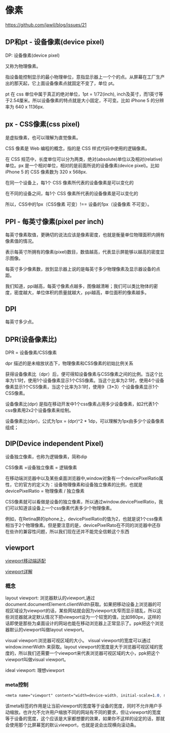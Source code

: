 # 像素

<https://github.com/jawil/blog/issues/21>

## DP和pt - 设备像素(device pixel)

DP: 设备像素(device pixel)

又称为物理像素。

指设备能控制显示的最小物理单位，意指显示器上一个个的点。从屏幕在工厂生产出的那天起，它上面设备像素点就固定不变了，单位 pt。

pt 在 css 单位中属于真正的绝对单位，1pt = 1/72(inch), inch及英寸，而1英寸等于2.54厘米。所以设备像素的特点就是大小固定，不可变。比如 iPhone 5 的分辨率为 640 x 1136px.

## px - CSS像素(css pixel)

是虚拟像素，也可以理解为直觉像素。

CSS 像素是 Web 编程的概念，指的是 CSS 样式代码中使用的逻辑像素。

在 CSS 规范中，长度单位可以分为两类，绝对(absolute)单位以及相对(relative)单位。px 是一个相对单位，相对的是前面所说的设备像素(device pixel)。比如 iPhone 5 的 CSS 像素数为 320 x 568px.

在同一个设备上，每1个 CSS 像素所代表的设备像素是可以变化的

在不同的设备之间，每1个 CSS 像素所代表的设备像素是可以变化的

所以，CSS中的1px（CSS像素 可变）!== 设备的1px（设备像素 不可变）。

## PPI - 每英寸像素(pixel per inch)

每英寸像素取值，更确切的说法应该是像素密度，也就是衡量单位物理面积内拥有像素值的情况。

表示每英寸所拥有的像素(pixel)数目，数值越高，代表显示屏能够以越高的密度显示图像。

每英寸多少像素数，放到显示器上说的是每英寸多少物理像素及显示器设备的点距。

我们知道，ppi越高，每英寸像素点越多，图像越清晰；我们可以类比物体的密度，密度越大，单位体积的质量就越大，ppi越高，单位面积的像素越多。

## DPI

每英寸多少点。

## DPR(设备像素比)

DPR = 设备像素/CSS像素

dpr 描述的是未缩放状态下，物理像素和CSS像素的初始比例关系

获得设备像素比（dpr）后，便可得知设备像素与CSS像素之间的比例。当这个比率为1:1时，使用1个设备像素显示1个CSS像素。当这个比率为2:1时，使用4个设备像素显示1个CSS像素，当这个比率为3:1时，使用9（3*3）个设备像素显示1个CSS像素。

设备像素比(dpr) 是指在移动开发中1个css像素占用多少设备像素，如2代表1个css像素用2x2个设备像素来绘制。

设备像素比(dpr)，公式为1px = (dpr)^2 * 1dp，可以理解为1px由多少个设备像素组成；

## DIP(Device independent Pixel)

设备独立像素，也称为逻辑像素，简称dip

CSS像素 =设备独立像素 = 逻辑像素

在移动端浏览器中以及某些桌面浏览器中,window对象有一个devicePixelRatio属性，它的官方的定义为：设备物理像素和设备独立像素的比例，也就是 devicePixelRatio = 物理像素 / 独立像素

CSS像素就可以看做是设备的独立像素，所以通过window.devicePixelRatio，我们可以知道该设备上一个css像素代表多少个物理像素。

例如，在Retina屏的iphone上，devicePixelRatio的值为2，也就是说1个css像素相当于2个物理像素。但是要注意的是，devicePixelRato在不同的浏览器中还存在些许的兼容性问题，所以我们现在还并不能完全信赖这个东西

## viewport

[viewport移动端适配](https://juejin.cn/post/6844903721697017864)

[viewport详解](https://juejin.cn/post/6900407534679818253)

### 概念

layout viewport: 浏览器默认的viewport,通过document.documentElement.clientWidth获取。如果把移动设备上浏览器的可视区域设为viewport的话，某些网站就会因为viewport太窄而显示错乱，所以这些浏览器就决定默认情况下把viewport设为一个较宽的值，比如980px，这样的话即使是那些为桌面设计的网站也能在移动浏览器上正常显示了。ppk把这个浏览器默认的viewport叫做layout viewport。

visual viewport:浏览器可视区域的大小。 visual viewport的宽度可以通过window.innerWidth 来获取。layout viewport的宽度是大于浏览器可视区域的宽度的，所以我们还需要一个viewport来代表浏览器可视区域的大小，ppk把这个viewport叫做visual viewport。

ideal viewport: 理想viewport

### meta控制

```css
<meta name="viewport" content="width=device-width, initial-scale=1.0, maximum-scale=1.0, user-scalable=0">
```

该meta标签的作用是让当前viewport的宽度等于设备的宽度，同时不允许用户手动缩放。也许允不允许用户缩放不同的网站有不同的要求，但让viewport的宽度等于设备的宽度，这个应该是大家都想要的效果，如果你不这样的设定的话，那就会使用那个比屏幕宽的默认viewport，也就是说会出现横向滚动条。
